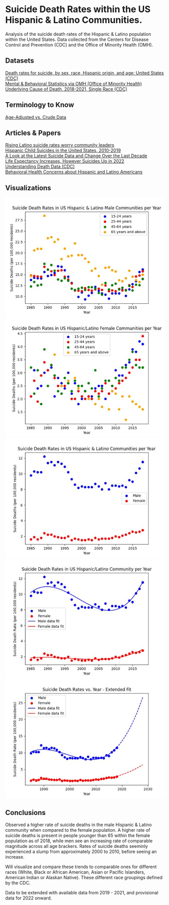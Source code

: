# Suicide Death Rates within the US Hispanic & Latino Communities.
Analysis of the suicide death rates of the Hispanic &amp; Latino population within the United States. Data collected from the Centers for Disease Control and Prevention (CDC) and the Office of Minority Health (OMH).  

## Datasets<br>
[Death rates for suicide, by sex, race, Hispanic origin, and age: United States (CDC)](https://data.cdc.gov/NCHS/Death-rates-for-suicide-by-sex-race-Hispanic-origi/9j2v-jamp/about_data) <br>
[Mental & Behavioral Statistics via OMH (Office of Minority Health)](https://minorityhealth.hhs.gov/mental-and-behavioral-health-hispanics) <br>
[Underlying Cause of Death, 2018-2021, Single Race (CDC)](https://wonder.cdc.gov/controller/datarequest/D158;jsessionid=8656C16750ED571516010C46F032) <br>

##  Terminology to Know<br>
[Age-Adjusted vs. Crude Data](https://www.nlm.nih.gov/oet/ed/stats/02-600.html#:~:text=It%20is%20important%20to%20remember,for%20comparisons%20to%20other%20populations.) <br>

## Articles & Papers
[Rising Latino suicide rates worry community leaders](https://www.nbcnews.com/news/latino/rising-latino-suicide-rates-worry-community-leaders-rcna134363) <br>
[Hispanic Child Suicides in the United States, 2010-2019](https://pubmed.ncbi.nlm.nih.gov/34997530/) <br>
[A Look at the Latest Suicide Data and Change Over the Last Decade](https://www.kff.org/mental-health/issue-brief/a-look-at-the-latest-suicide-data-and-change-over-the-last-decade/) <br>
[Life Expectancy Increases, However Suicides Up in 2022](https://www.cdc.gov/nchs/pressroom/nchs_press_releases/2023/20231129.htm) <br>
[Understanding Death Data (CDC)](https://www.cdc.gov/surveillance/blogs-stories/understanding-death-data.html)<br>
[Behavioral Health Concerns about Hispanic and Latino Americans](https://www.samhsa.gov/behavioral-health-equity/hispanic-latino) <br>

##  Visualizations<br>
![Suicide Deaths per Year(Male age bracktes](Figures/deaths_vs_year_male_ages.jpg)
![Suicide Deaths per Year(Male age bracktes](Figures/deaths_vs_year_female_ages.jpg)
![Suicide Deaths per Year](Figures/deaths_vs_year.jpg)
![Suicide Deaths per Year with poly fit (4th order)](Figures/deaths_vs_year_withfit.jpg)
![Suicide Deaths per Year with poly fit (4th order) extended by 10 years](Figures/deaths_vs_year_fitextended.jpg)

## Conclusions<br>
Observed a higher rate of suicide deaths in the male Hispanic & Latino community when compared to the female population. A higher rate of suicide deaths is present in people younger than 65 within the female population as of 2018, while men see an increasing rate of comparable magnitude across all age brackers. Rates of suicide deaths seeminly experienced a slump from approximately 2000 to 2010, before seeing an increase. <br>

Will visualize and compare these trends to comparable ones for different races (White, Black or African American, Asian or Pacific Islanders, American Indian or Alaskan Native). These different race groupings defined by the CDC. <br>

Data to be extended with available data from 2019 - 2021, and provisional data for 2022 onward. <br>
